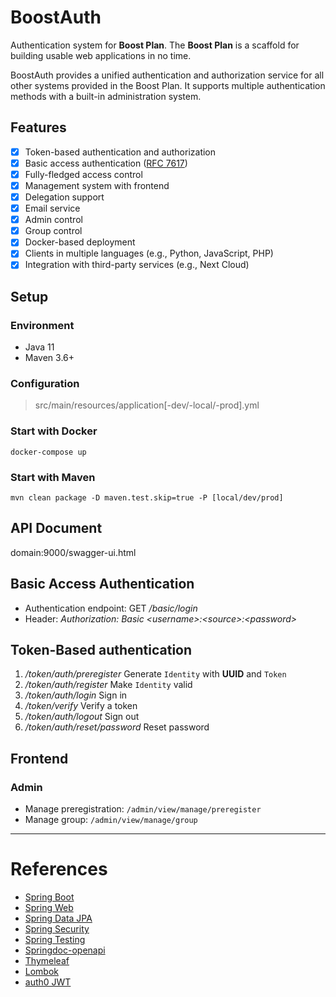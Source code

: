 # BoostAuth

Authentication system for **Boost Plan**. The **Boost Plan** is a scaffold for building usable web applications in no
time.

BoostAuth provides a unified authentication and authorization service for all other systems provided in the Boost Plan.
It supports multiple authentication methods with a built-in administration system.

## Features

- [x] Token-based authentication and authorization
- [x] Basic access authentication ([RFC 7617](https://datatracker.ietf.org/doc/html/rfc7617))
- [x] Fully-fledged access control
- [x] Management system with frontend
- [x] Delegation support
- [x] Email service
- [x] Admin control
- [x] Group control
- [x] Docker-based deployment
- [x] Clients in multiple languages (e.g., Python, JavaScript, PHP)
- [x] Integration with third-party services (e.g., Next Cloud)

## Setup

### Environment

- Java 11
- Maven 3.6+

### Configuration

> src/main/resources/application[-dev/-local/-prod].yml

### Start with Docker

```shell
docker-compose up
```

### Start with Maven

```shell
mvn clean package -D maven.test.skip=true -P [local/dev/prod]
```

## API Document

domain:9000/swagger-ui.html

## Basic Access Authentication

- Authentication endpoint: GET */basic/login*
- Header: *Authorization: Basic \<username>:\<source>:\<password>*

## Token-Based authentication

1. */token/auth/preregister*  Generate `Identity` with **UUID** and `Token`
2. */token/auth/register* Make `Identity` valid
3. */token/auth/login* Sign in
4. */token/verify* Verify a token
5. */token/auth/logout* Sign out
6. */token/auth/reset/password* Reset password

## Frontend

### Admin

- Manage preregistration: `/admin/view/manage/preregister`
- Manage group: `/admin/view/manage/group`

---

# References

- [Spring Boot](https://spring.io/projects/spring-boot)
- [Spring Web](https://docs.spring.io/spring-framework/docs/3.2.x/spring-framework-reference/html/mvc.html)
- [Spring Data JPA](https://spring.io/projects/spring-data-jpa)
- [Spring Security](https://spring.io/projects/spring-security)
- [Spring Testing](https://docs.spring.io/spring-framework/docs/current/reference/html/testing.html)
- [Springdoc-openapi](https://springdoc.org/)
- [Thymeleaf](https://www.thymeleaf.org/)
- [Lombok](https://projectlombok.org/)
- [auth0 JWT](https://github.com/auth0/java-jwt)
